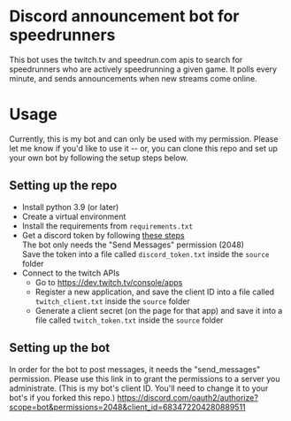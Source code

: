 # Discord announcement bot for speedrunners
This bot uses the twitch.tv and speedrun.com apis to search for speedrunners who are actively speedrunning a given game. It polls every minute, and sends announcements when new streams come online.

# Usage
Currently, this is my bot and can only be used with my permission. Please let me know if you'd like to use it -- or, you can clone this repo and set up your own bot by following the setup steps below.

## Setting up the repo
- Install python 3.9 (or later)
- Create a virtual environment
- Install the requirements from `requirements.txt`
- Get a discord token by following [these steps](https://github.com/reactiflux/discord-irc/wiki/Creating-a-discord-bot-&-getting-a-token)  
  The bot only needs the "Send Messages" permission (2048)  
  Save the token into a file called `discord_token.txt` inside the `source` folder
- Connect to the twitch APIs
  - Go to https://dev.twitch.tv/console/apps
  - Register a new application, and save the client ID into a file called `twitch_client.txt` inside the `source` folder
  - Generate a client secret (on the page for that app) and save it into a file called `twitch_token.txt` inside the `source` folder

## Setting up the bot
In order for the bot to post messages, it needs the "send_messages" permission.
Please use this link in to grant the permissions to a server you administrate.
(This is my bot's client ID. You'll need to change it to your bot's if you forked this repo.)
https://discord.com/oauth2/authorize?scope=bot&permissions=2048&client_id=683472204280889511
